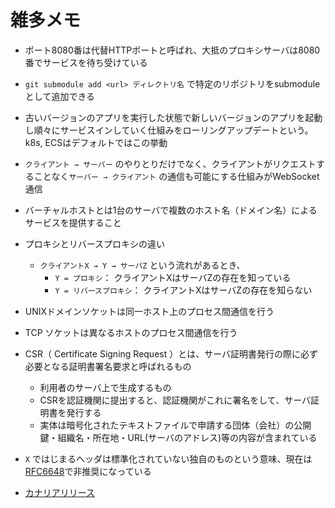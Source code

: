 # 雑多メモ

- ポート8080番は代替HTTPポートと呼ばれ、大抵のプロキシサーバは8080番でサービスを待ち受けている

- `git submodule add <url> ディレクトリ名` で特定のリポジトリをsubmoduleとして追加できる

- 古いバージョンのアプリを実行した状態で新しいバージョンのアプリを起動し順々にサービスインしていく仕組みをローリングアップデートという。k8s, ECSはデフォルトではこの挙動

- `クライアント → サーバー` のやりとりだけでなく、クライアントがリクエストすることなく`サーバー → クライアント` の通信も可能にする仕組みがWebSocket通信

- バーチャルホストとは1台のサーバで複数のホスト名（ドメイン名）によるサービスを提供すること

- プロキシとリバースプロキシの違い
  -  `クライアントX → Y → サーバZ`  という流れがあるとき、
     - `Y = プロキシ`： クライアントXはサーバZの存在を知っている
     - `Y = リバースプロキシ`： クライアントXはサーバZの存在を知らない

- UNIXドメインソケットは同一ホスト上のプロセス間通信を行う

- TCP ソケットは異なるホストのプロセス間通信を行う

- CSR（ Certificate Signing Request ）とは、サーバ証明書発行の際に必ず必要となる証明書署名要求と呼ばれるもの
  - 利用者のサーバ上で生成するもの
  - CSRを認証機関に提出すると、認証機関がこれに署名をして、サーバ証明書を発行する
  - 実体は暗号化されたテキストファイルで申請する団体（会社）の公開鍵・組織名・所在地・URL(サーバのアドレス)等の内容が含まれている

- `X` ではじまるヘッダは標準化されていない独自のものという意味、現在は[RFC6648](https://datatracker.ietf.org/doc/html/rfc6648)で非推奨になっている

- [カナリアリリース](https://xtech.nikkei.com/atcl/nxt/keyword/18/00002/081900087/)
